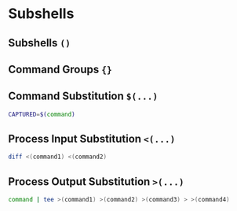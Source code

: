 # Subshells

## Subshells `()`

## Command Groups `{}`

## Command Substitution `$(...)`

```bash
CAPTURED=$(command)
```

## Process Input Substitution `<(...)`

```bash
diff <(command1) <(command2)
```

## Process Output Substitution `>(...)`

```bash
command | tee >(command1) >(command2) >(command3) > >(command4)
```
